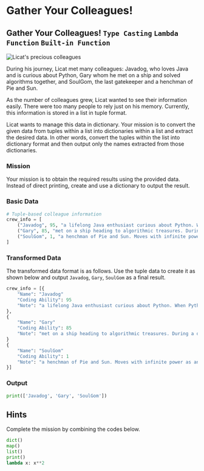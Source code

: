 # Gather Your Colleagues!

## Gather Your Colleagues! `Type Casting` `Lambda Function` `Built-in Function`

![Licat's precious colleagues](./14.webp)

During his journey, Licat met many colleagues: Javadog, who loves Java and is curious about Python, Gary whom he met on a ship and solved algorithms together, and SoulGom, the last gatekeeper and a henchman of Pie and Sun.

As the number of colleagues grew, Licat wanted to see their information easily. There were too many people to rely just on his memory. Currently, this information is stored in a list in tuple format.

Licat wants to manage this data in dictionary. Your mission is to convert the given data from tuples within a list into dictionaries within a list and extract the desired data. In other words, convert the tuples within the list into dictionary format and then output only the names extracted from those dictionaries.

### Mission

Your mission is to obtain the required results using the provided data. Instead of direct printing, create and use a dictionary to output the result.

### Basic Data

```python
# Tuple-based colleague information
crew_info = [
    ("Javadog", 95, "a lifelong Java enthusiast curious about Python. When Python expert Licat suggested him to be a colleague, Javadog felt curious and gave him a small test. Impressed by Licat's wisdom in solving the problem, he became Licat's colleague. He wants to try various things with Python."),
    ("Gary", 85, "met on a ship heading to algorithmic treasures. During a discussion about who would take the remaining seat, Licat suggested the idea of considering the weak using a page replacement algorithm. Gary was impressed and became Licat's colleague."),
    ("SoulGom", 1, "a henchman of Pie and Sun. Moves with infinite power as an NPC and acts as the gatekeeper of the last gate of Pie and Sun. Disguised as a cafe owner, but easily recognized.")
]
```

### Transformed Data

The transformed data format is as follows. Use the tuple data to create it as shown below and output `Javadog`, `Gary`, `SoulGom` as a final result.

```python
crew_info = [{
    "Name": "Javadog"
    "Coding Ability": 95
    "Note": "a lifelong Java enthusiast curious about Python. When Python expert Licat suggested him to be a colleague, Javadog felt curious and gave him a small test. Impressed by Licat's wisdom in solving the problem, he became Licat's colleague. He wants to try various things with Python."
},
{
    "Name": "Gary"
    "Coding Ability": 85
    "Note": "met on a ship heading to algorithmic treasures. During a discussion about who would take the remaining seat, Licat suggested the idea of considering the weak using a page replacement algorithm. Gary was impressed and became Licat's colleague."
}
{
    "Name": "SoulGom"
    "Coding Ability": 1
    "Note": "a henchman of Pie and Sun. Moves with infinite power as an NPC and acts as the gatekeeper of the last gate of Pie and Sun. Disguised as a cafe owner, but easily recognized"
}]
```

### Output
```python
print(['Javadog', 'Gary', 'SoulGom'])
```

## Hints
Complete the mission by combining the codes below.
```python
dict()
map()
list()
print()
lambda x: x**2
```